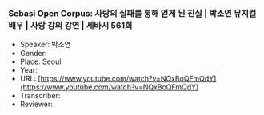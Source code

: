 ### Sebasi Open Corpus: 사랑의 실패를 통해 얻게 된 진실 | 박소연 뮤지컬 배우 | 사랑 강의 강연 | 세바시 561회

- Speaker: 박소연
- Gender: 
- Place: Seoul
- Year: 
- URL: [https://www.youtube.com/watch?v=NQxBoQFmQdY](https://www.youtube.com/watch?v=NQxBoQFmQdY)
- Transcriber: 
- Reviewer: 



